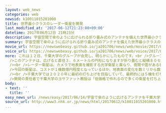 ```yaml
---
layout: web_news
categories: web
newsid: k10011015201000
title: 世界最小クラスのレーダー衛星を開発
last_modified_at: '2017-06-12T21:23:00+09:00'
datetime: 2017年06月12日 21時23分
description: 宇宙空間で傘のように広げられる折り畳み式のアンテナを備えた世界最小クラスのレーダー衛星の開発に成功したと、千葉大学のグループが発表しました。
summary: 宇宙空間で傘のように広げられる折り畳み式のアンテナを備えた世界最小クラスのレーダー衛星の開発に成功したと、千葉大学のグループが発表しました。
movie_url: https://newswebeasy.github.io/ja201706/news/web/movie/2017/06/14/k10011015201000.mp4
voice_url: https://newswebeasy.github.io/ja201706/news/web/voice/2017/06/14/k10011015201000.mp3
more: これは１２日、千葉大学のグループが会見し、明らかにしたものです。<br />グループでは直径０．０３ミリほどの金属の糸を編み上げ、宇宙空間で傘のように広げられる特殊なアンテナを作りだしました。<br
  />このアンテナは、広げると直径３．６メートルの円形になりますが折り畳むと縦横８０センチほどの衛星の本体に格納することが可能で、レーダー衛星としては世界最小クラスの開発に成功したということです。<br
  /><br />レーダー衛星は、カメラで地表面を撮影する光学衛星と異なり、夜間や雲がある状態でも観測できるのが特徴ですが、従来の衛星では１０メートルほどあるアンテナの小型化が難しく、コストも１機、数百億円程度かかっていました。<br
  />今回の衛星は、コストが１機数億円程度となっているほか、地表面の変化を数ミリから数センチの単位で観測することが可能で、土砂災害や都市部の地盤沈下、それに橋などのインフラの老朽化などの前兆をつかめるのではないかと期待されています。<br
  /><br />千葉大学では２０２０年に最初の打ち上げを目指していて、最終的には５機を打ち上げ、特定の場所を毎日、観測できる態勢を作りたいとしています。<br
  />開発の責任者で千葉大学のヨサファット教授は「低価格で作れるので多くの衛星を打ち上げることができる。災害の被害軽減などに役立てたい」と話していました。
body:
- text: ''
  title: ''
easy_news_url: /news/easy/2017/06/14/宇宙で傘のように広げるアンテナを千葉大学がつくる/
source_url: http://www3.nhk.or.jp/news/html/20170612/k10011015201000.html
...
```

